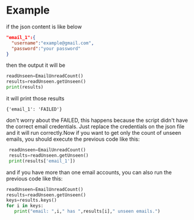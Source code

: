# Example
  if the json content is like below
  ```json
  "email_1":{
	"username":"example@gmail.com",
    "password":"your password"
}
  ```
  then the output it will be
  ```python
  readUnseen=EmailUnreadCount()
  results=readUnseen.getUnseen()
  print(results)
  ```
  it will print those results
  ```string
  {'email_1': 'FAILED'}
  ```
 don't worry about the FAILED, this happens because the script didn't have the correct email credentials. Just replace the credentials on the json file and it will run correctly.Now if you want to get only the count of unseen emails, you should execute the previous code like this:
 ```python
  readUnseen=EmailUnreadCount()
  results=readUnseen.getUnseen()
  print(results['email_1'])
  ```
  and if you have more than one email accounts, you can also run the previous code like this:
 ```python
readUnseen=EmailUnreadCount()
results=readUnseen.getUnseen()
keys=results.keys()
for i in keys:
	print("email: ",i," has ",results[i]," unseen emails.")
```
